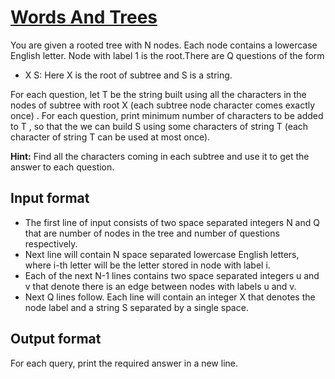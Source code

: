 # [Words And Trees][link]

You are given a rooted tree with N nodes. Each node contains a lowercase English letter. Node with label 1 is the root.There are Q questions of the form

- X S: Here X is the root of subtree and S is a string.

For each question, let T be the string built using all the characters in the nodes of subtree with root X (each subtree node character comes exactly once) .
For each question, print minimum number of characters to be added to T , so that the we can build S using some characters of string T (each character of string T can be used at most once).

**Hint:** Find all the characters coming in each subtree and use it to get the answer to each question.

## Input format

- The first line of input consists of two space separated integers N and Q that are number of nodes in the tree and number of questions respectively.
- Next line will contain N space separated lowercase English letters, where i-th letter will be the letter stored in node with label i.
- Each of the next N-1 lines contains two space separated integers u and v that denote there is an edge between nodes with labels u and v.
- Next Q lines follow. Each line will contain an integer X that denotes the node label and a string S separated by a single space.

## Output format

For each query, print the required answer in a new line.

[link]: https://www.hackerearth.com/practice/algorithms/graphs/depth-first-search/practice-problems/algorithm/words-and-trees-f9ef202c/
